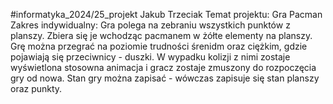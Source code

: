 #informatyka_2024/25_projekt
Jakub Trzeciak
Temat projektu: Gra Pacman
Zakres indywidualny: Gra polega na zebraniu wszystkich punktów z planszy. Zbiera się je wchodząc pacmanem w żółte elementy na planszy.
Grę można przegrać na poziomie trudności śrenidm oraz ciężkim, gdzie pojawiają się przeciwnicy - duszki.
W wypadku kolizji z nimi zostaje wyświetlona stosowna animacja i gracz zostaje zmuszony do rozpoczęcia gry od nowa.
Stan gry można zapisać - wówczas zapisuje się stan planszy oraz punkty.
